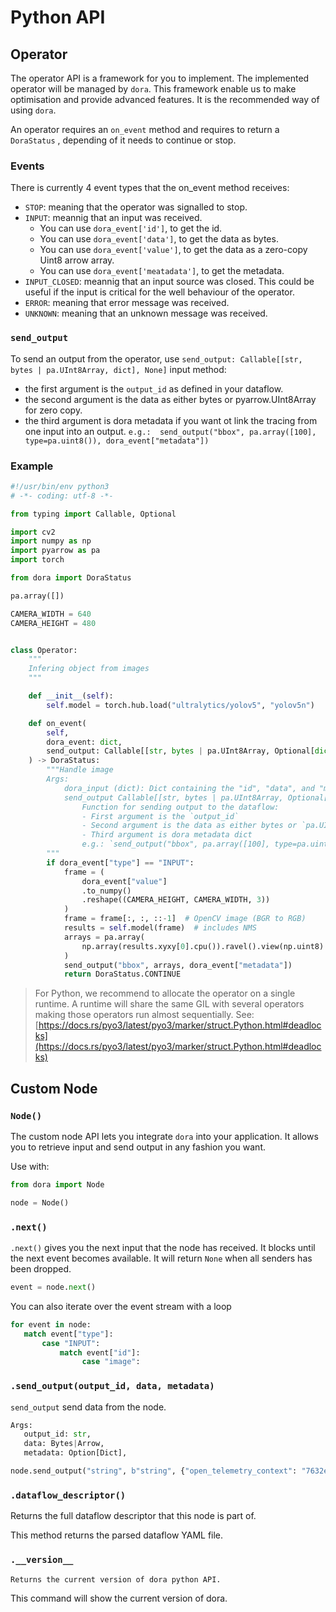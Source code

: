 # Python API

<!---
This file is auto-generated using:
npm run update-python-api                  
-->


## Operator

The operator API is a framework for you to implement. The implemented operator will be managed by `dora`. This framework enable us to make optimisation and provide advanced features. It is the recommended way of using `dora`.

An operator requires an `on_event` method and requires to return a `DoraStatus` , depending of it needs to continue or stop.

### Events

There is currently 4 event types that the on_event method receives:
- `STOP`: meaning that the operator was signalled to stop.
- `INPUT`: meannig that an input was received.
  - You can use `dora_event['id']`, to get the id. 
  - You can use `dora_event['data']`, to get the data as bytes. 
  - You can use `dora_event['value']`, to get the data as a zero-copy Uint8 arrow array. 
  - You can use `dora_event['meatadata']`, to get the metadata.
- `INPUT_CLOSED`: meannig that an input source was closed. This could be useful if the input is critical for the well behaviour of the operator.
- `ERROR`: meaning that error message was received.
- `UNKNOWN`: meaning that an unknown message was received.

### `send_output`

To send an output from the operator, use `send_output: Callable[[str, bytes | pa.UInt8Array, dict], None]` input method:
- the first argument is the `output_id` as defined in your dataflow.
- the second argument is the data as either bytes or pyarrow.UInt8Array for zero copy.
- the third argument is dora metadata if you want ot link the tracing from one input into an output.
`e.g.:  send_output("bbox", pa.array([100], type=pa.uint8()), dora_event["metadata"])`

### Example

```python
#!/usr/bin/env python3
# -*- coding: utf-8 -*-

from typing import Callable, Optional

import cv2
import numpy as np
import pyarrow as pa
import torch

from dora import DoraStatus

pa.array([])

CAMERA_WIDTH = 640
CAMERA_HEIGHT = 480


class Operator:
    """
    Infering object from images
    """

    def __init__(self):
        self.model = torch.hub.load("ultralytics/yolov5", "yolov5n")

    def on_event(
        self,
        dora_event: dict,
        send_output: Callable[[str, bytes | pa.UInt8Array, Optional[dict]], None],
    ) -> DoraStatus:
        """Handle image
        Args:
            dora_input (dict): Dict containing the "id", "data", and "metadata"
            send_output Callable[[str, bytes | pa.UInt8Array, Optional[dict]], None]: 
                Function for sending output to the dataflow:
                - First argument is the `output_id`
                - Second argument is the data as either bytes or `pa.UInt8Array` 
                - Third argument is dora metadata dict
                e.g.: `send_output("bbox", pa.array([100], type=pa.uint8()), dora_event["metadata"])`
        """
        if dora_event["type"] == "INPUT":
            frame = (
                dora_event["value"]
                .to_numpy()
                .reshape((CAMERA_HEIGHT, CAMERA_WIDTH, 3))
            )
            frame = frame[:, :, ::-1]  # OpenCV image (BGR to RGB)
            results = self.model(frame)  # includes NMS
            arrays = pa.array(
                np.array(results.xyxy[0].cpu()).ravel().view(np.uint8)
            )
            send_output("bbox", arrays, dora_event["metadata"])
            return DoraStatus.CONTINUE
```

> For Python, we recommend to allocate the operator on a single runtime. A runtime will share the same GIL with several operators making those operators run almost sequentially. See: [https://docs.rs/pyo3/latest/pyo3/marker/struct.Python.html#deadlocks](https://docs.rs/pyo3/latest/pyo3/marker/struct.Python.html#deadlocks)


## Custom Node

### `Node()`

The custom node API lets you integrate `dora` into your application.
It allows you to retrieve input and send output in any fashion you want.

Use with:

```python
from dora import Node

node = Node()
```


### `.next()`

`.next()` gives you the next input that the node has received.
It blocks until the next event becomes available.
It will return `None` when all senders has been dropped.

```python
event = node.next()
```

You can also iterate over the event stream with a loop

```python
for event in node:
   match event["type"]:
       case "INPUT":
           match event["id"]:
                case "image":
```

### `.send_output(output_id, data, metadata)`

`send_output` send data from the node.

```python
Args:
   output_id: str,
   data: Bytes|Arrow,
   metadata: Option[Dict],
```

```python
node.send_output("string", b"string", {"open_telemetry_context": "7632e76"})
```


### `.dataflow_descriptor()`

Returns the full dataflow descriptor that this node is part of.

This method returns the parsed dataflow YAML file.

### `.__version__`

```
Returns the current version of dora python API.
```

This command will show the current version of dora.
